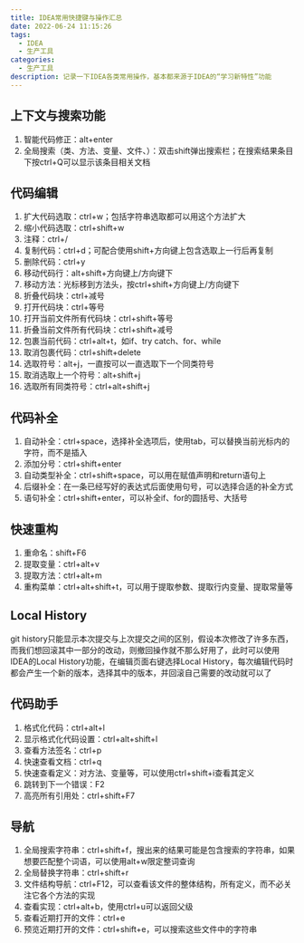 ```yaml
---
title: IDEA常用快捷键与操作汇总
date: 2022-06-24 11:15:26
tags:
  - IDEA
  - 生产工具
categories:
  - 生产工具
description: 记录一下IDEA各类常用操作，基本都来源于IDEA的“学习新特性”功能 
---
```


## 上下文与搜索功能

1. 智能代码修正：alt+enter
2. 全局搜索（类、方法、变量、文件、）：双击shift弹出搜索栏；在搜索结果条目下按ctrl+Q可以显示该条目相关文档

## 代码编辑

1. 扩大代码选取：ctrl+w；包括字符串选取都可以用这个方法扩大
2. 缩小代码选取：ctrl+shift+w
3. 注释：ctrl+/
4. 复制代码：ctrl+d；可配合使用shift+方向键上包含选取上一行后再复制
5. 删除代码：ctrl+y
6. 移动代码行：alt+shift+方向键上/方向键下
7. 移动方法：光标移到方法头，按ctrl+shift+方向键上/方向键下
8. 折叠代码块：ctrl+减号
9. 打开代码块：ctrl+等号
10. 打开当前文件所有代码块：ctrl+shift+等号
11. 折叠当前文件所有代码块：ctrl+shift+减号
12. 包裹当前代码：ctrl+alt+t，如if、try catch、for、while
13. 取消包裹代码：ctrl+shift+delete
14. 选取符号：alt+j，一直按可以一直选取下一个同类符号
15. 取消选取上一个符号：alt+shift+j
16. 选取所有同类符号：ctrl+alt+shift+j

## 代码补全

1. 自动补全：ctrl+space，选择补全选项后，使用tab，可以替换当前光标内的字符，而不是插入
2. 添加分号：ctrl+shift+enter
3. 自动类型补全：ctrl+shift+space，可以用在赋值声明和return语句上
4. 后缀补全：在一条已经写好的表达式后面使用句号，可以选择合适的补全方式
5. 语句补全：ctrl+shift+enter，可以补全if、for的圆括号、大括号

## 快速重构 

1. 重命名：shift+F6
2. 提取变量：ctrl+alt+v
3. 提取方法：ctrl+alt+m
4. 重构菜单：ctrl+alt+shift+t，可以用于提取参数、提取行内变量、提取常量等

## Local History

git history只能显示本次提交与上次提交之间的区别，假设本次修改了许多东西，而我们想回滚其中一部分的改动，则撤回操作就不那么好用了，此时可以使用IDEA的Local History功能，在编辑页面右键选择Local History，每次编辑代码时都会产生一个新的版本，选择其中的版本，并回滚自己需要的改动就可以了

## 代码助手

1. 格式化代码：ctrl+alt+l
2. 显示格式化代码设置：ctrl+alt+shift+l
3. 查看方法签名：ctrl+p
4. 快速查看文档：ctrl+q
5. 快速查看定义：对方法、变量等，可以使用ctrl+shift+i查看其定义
6. 跳转到下一个错误：F2
7. 高亮所有引用处：ctrl+shift+F7

## 导航

1. 全局搜索字符串：ctrl+shift+f，搜出来的结果可能是包含搜索的字符串，如果想要匹配整个词语，可以使用alt+w限定整词查询
2. 全局替换字符串：ctrl+shift+r
3. 文件结构导航：ctrl+F12，可以查看该文件的整体结构，所有定义，而不必关注它各个方法的实现
4. 查看实现：ctrl+alt+b，使用ctrl+u可以返回父级
5. 查看近期打开的文件：ctrl+e
6. 预览近期打开的文件：ctrl+shift+e，可以搜索这些文件中的字符串

